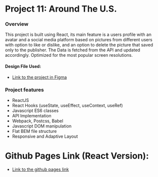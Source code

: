 # Project 11: Around The U.S.

### Overview

This project is built using React, its main feature is a users profile with an avatar and a social media platform based on pictures from different users with option to like or dislike, and an option to delete the picture that saved only to the publisher.
The Data is fetched from the API and updated accordingly.
Optimized for the most popular screen resolutions.

#### Design File Used:

- [Link to the project in Figma](https://www.figma.com/file/SurN1jaeEQIhuZEDMhmWWf/Sprint-4-Around-The-U.S.-desktop-mobile?node-id=0%3A1)

### Project features

- ReactJS
- React Hooks (useState, useEffect, useContext, useRef)
- Javascript ES6 classes
- API Implementation
- Webpack, Postcss, Babel
- Javascript DOM manipulation
- Flat BEM file structure
- Responsive and Adaptive Layout

# Github Pages Link (React Version):

- [Link to the github pages link](https://amitay96.github.io/around-react)
